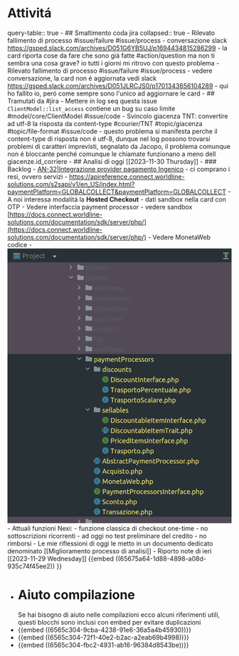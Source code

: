 # Attivitá
query-table:: true
	- ## Smaltimento coda jira
	  collapsed:: true
		- Rilevato fallimento di processo #issue/failure #issue/process
			- conversazione slack https://gsped.slack.com/archives/D051G6YB5UJ/p1694434815286299
			- la card riporta cose da fare che sono giá fatte #action/question ma non ti sembra una cosa grave? io tutti i giorni mi ritrovo con questo problema
		- Rilevato fallimento di processo #issue/failure #issue/process
			- vedere conversazione, la card non é aggiornata vedi slack https://gsped.slack.com/archives/D051JLRCJS0/p1701343656104289
			- qui ho fallito io, peró come sempre sono l'unico ad aggiornare le card
	- ## Tramutati da #jira
		- Mettere in log seq questa issue `ClientModel::list_access` contiene un bug su caso limite #model/core/ClientModel #issue/code
		- Svincolo giacenza TNT: convertire ad utf-8 la risposta da content-type #courier/TNT #topic/giacenza #topic/file-format #issue/code
			- questo problema si manifesta perche il content-type di risposta non é utf-8, dunque nel log possono trovarsi problemi di caratteri imprevisti, segnalato da Jacopo, il problema comunque non é bloccante perché comunque le chiamate funzionano a meno dell giacenze.id_corriere
	- ## Analisi di oggi [[2023-11-30 Thursday]]
		- ### Backlog
			- [AN-32|Integrazione provider pagamento Ingenico](https://gsped.atlassian.net/browse/AN-32)
				- ci comprano i resi, ovvero servizi
				- https://apireference.connect.worldline-solutions.com/s2sapi/v1/en_US/index.html?paymentPlatform=GLOBALCOLLECT&paymentPlatform=GLOBALCOLLECT
				- A noi interessa modalitá la **Hosted Checkout**
				- dati sandbox nella card con OTP
				- Vedere interfaccia payment processor
				- vedere sandbox [https://docs.connect.worldline-solutions.com/documentation/sdk/server/php/](https://docs.connect.worldline-solutions.com/documentation/sdk/server/php/)
				- Vedere MonetaWeb codice
					- ![image.png](../assets/image_1701350885289_0.png)
					- Attuali funzioni Nexi:
						- funzione classica di checkout one-time
						- no sottoscrizioni ricorrenti
						- ad oggi no test preliminare del credito
						- no rimborsi
		- Le mie riflessioni di oggi le metto in un documento dedicato denominato [[Miglioramento processo di analisi]]
		- Riporto note di ieri [[2023-11-29 Wednesday]]
		  {{embed ((65675a64-1d88-4898-a08d-935c74f45ee2)) }}
- # Aiuto compilazione
  Se hai bisogno di aiuto nelle compilazioni ecco alcuni riferimenti utili, questi blocchi sono inclusi con embed per evitare duplicazioni
- {{embed ((6565c304-9cba-4238-91e6-36a5a4b45930))}}
- {{embed ((6565c304-72f1-40e2-b2ac-a2eab69b4998))}}
- {{embed ((6565c304-fbc2-4931-ab16-96384d8543be))}}